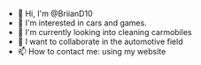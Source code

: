 - 👋 Hi, I'm @BriianD10
- 👀 I'm interested in cars and games.
- 🌱 I'm currently looking into cleaning carmobiles
- 💞️ I want to collaborate in the automotive field
- 📫 How to contact me: using my website

<!---
BriianD10/BriianD10 is a ✨ special ✨ repository because its `README.md` (this file) appears on your GitHub profile.
You can click the Preview link to take a look at your changes.
--->
